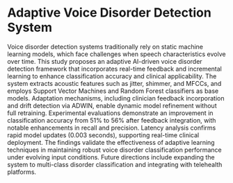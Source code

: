 # Adaptive Voice Disorder Detection System
Voice disorder detection systems traditionally rely on static machine learning models, which face challenges when speech characteristics evolve over time. 
This study proposes an adaptive AI-driven voice disorder detection framework that incorporates real-time feedback and incremental learning to enhance classification accuracy and clinical applicability. 
The system extracts acoustic features such as jitter, shimmer, and MFCCs, and employs Support Vector Machines and Random Forest classifiers as base models. 
Adaptation mechanisms, including clinician feedback incorporation and drift detection via ADWIN, enable dynamic model refinement without full retraining.
Experimental evaluations demonstrate an improvement in classification accuracy from 51% to 56% after feedback integration, with notable enhancements in recall and precision.
Latency analysis confirms rapid model updates (0.003 seconds), supporting real-time clinical deployment. 
The findings validate the effectiveness of adaptive learning techniques in maintaining robust voice disorder classification performance under evolving input conditions. Future directions include expanding the system to multi-class disorder classification and integrating with telehealth platforms.
